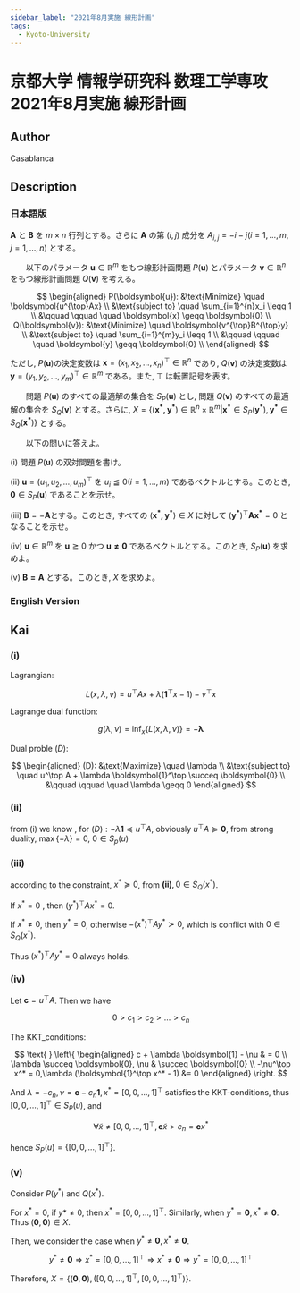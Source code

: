 ```yaml
---
sidebar_label: "2021年8月実施 線形計画"
tags:
  - Kyoto-University
---
```

# 京都大学 情報学研究科 数理工学専攻 2021年8月実施 線形計画

## **Author**
Casablanca

## **Description**
### 日本語版
$\boldsymbol{A}$ と $\boldsymbol{B}$ を $m \times n$ 行列とする。さらに $\boldsymbol{A}$ の第 $(i,j)$ 成分を $A_{i,j} = -i-j(i = 1,\dots,m,j = 1,\dots,n)$ とする。

&emsp;&emsp;以下のパラメータ $\boldsymbol{u} \in \mathbb{R}^m$ をもつ線形計画問題 $P(\boldsymbol{u})$ とパラメータ $\boldsymbol{v} \in \mathbb{R}^n$ をもつ線形計画問題 $Q(\boldsymbol{v})$ を考える。

$$
\begin{aligned}
P(\boldsymbol{u}): &\text{Minimize} \quad \boldsymbol{u^{\top}Ax} \\
&\text{subject to} \quad \sum_{i=1}^{n}x_i \leqq 1 \\
&\qquad \qquad \quad \boldsymbol{x} \geqq \boldsymbol{0} \\
Q(\boldsymbol{v}): &\text{Minimize} \quad \boldsymbol{v^{\top}B^{\top}y} \\
&\text{subject to} \quad \sum_{i=1}^{m}y_i \leqq 1 \\
&\qquad \qquad \quad \boldsymbol{y} \geqq \boldsymbol{0} \\
\end{aligned}
$$

ただし, $P(\boldsymbol{u})$の決定変数は $\boldsymbol{x} = (x_1,x_2,\dots,x_n)^{\top} \in \mathbb{R}^n$ であり, $Q(\boldsymbol{v})$ の決定変数は $\boldsymbol{y} = (y_1,y_2,\dots,y_m)^{\top} \in \mathbb{R}^m$ である。また, $\top$ は転置記号を表す。

&emsp;&emsp;問題 $P(\boldsymbol{u})$ のすべての最適解の集合を $S_P(\boldsymbol{u})$ とし, 問題 $Q(\boldsymbol{v})$ のすべての最適解の集合を $S_Q(\boldsymbol{v})$ とする。さらに, $X = \{(\boldsymbol{x^*,y^*}) \in \mathbb{R}^n \times \mathbb{R}^m |\boldsymbol{x^*} \in S_P(\boldsymbol{y^*}),\boldsymbol{y^*} \in S_Q(\boldsymbol{x^*})\}$ とする。

&emsp;&emsp;以下の問いに答えよ。

(i) 問題 $P(\boldsymbol{u})$ の双対問題を書け。

(ii) $\boldsymbol{u} = (u_1,u_2,\dots,u_m)^{\top}$ を $u_i \leqq 0 (i = 1,\dots,m)$ であるベクトルとする。このとき,  $\boldsymbol{0} \in S_P(\boldsymbol{u})$ であることを示せ。

(iii) $\boldsymbol{B} = -\boldsymbol{A}$とする。このとき, すべての $(\boldsymbol{x^*,y^*}) \in X$ に対して $(\boldsymbol{y^*})^{\top}\boldsymbol{Ax^*} = 0$ となることを示せ。

(iv) $\boldsymbol{u} \in \mathbb{R}^m$ を $\boldsymbol{u} \geqq 0$ かつ $\boldsymbol{u \neq 0}$ であるベクトルとする。このとき, $S_P(\boldsymbol{u})$ を求めよ。

(v) $\boldsymbol{B = A}$ とする。このとき, $X$ を求めよ。

### English Version


## **Kai**
### (i)
Lagrangian:

$$
L(x, \lambda, \nu) = u^\top Ax + \lambda(\boldsymbol{1}^\top x - 1) - \nu^\top x
$$

Lagrange dual function:

$$
g(\lambda, \nu) = \inf_{x} \{ L(x,\lambda, \nu) \} = - \boldsymbol{\lambda}
$$

Dual proble $(D)$:

$$
\begin{aligned}
(D): &\text{Maximize} \quad \lambda \\
&\text{subject to} \quad u^\top A + \lambda \boldsymbol{1}^\top \succeq \boldsymbol{0} \\
&\qquad \qquad \quad \lambda \geqq 0
\end{aligned}
$$

### (ii)
from (i) we know , for $(D): -\lambda \boldsymbol{1} \preceq u^\top A$,
obviously $u^\top A \succeq \boldsymbol{0}$, from strong duality, $\max \{- \lambda\} = 0$, $0 \in S_p(u)$

### (iii)
according to the constraint, $x^* \succeq 0$, from $\boldsymbol{(ii)}, 0 \in S_Q(x^*)$.

If $x^* = 0$ , then $(y^*)^\top Ax^* = 0$.

If $x^* \neq 0$, then $y^* = 0$, otherwise $-(x^*)^\top A y^* \succ 0$, which is conflict with $0 \in S_Q(x^*)$.

Thus $(x^*)^\top A y^* = 0$ always holds.

### (iv)
Let $\boldsymbol{c} = u^\top A$. Then we have

$$
0 > c_1 > c_2 > \ldots > c_n
$$

The KKT_conditions:

$$
\text{ } \left\{
\begin{aligned}
c + \lambda \boldsymbol{1} - \nu & = 0 \\
\lambda \succeq \boldsymbol{0}, \nu   & \succeq \boldsymbol{0} \\
 -\nu^\top x^*  = 0,\lambda (\boldsymbol{1}^\top x^* - 1) &= 0
\end{aligned}
\right.
$$

And $\lambda = -c_n , \nu = \boldsymbol{c} - c_n \boldsymbol{1}, x^* = [0,0,\ldots, 1]^\top$ satisfies the KKT-conditions,
thus $[0,0,\ldots, 1]^\top \in S_P(u)$,
and

$$
\forall \widetilde{x} \neq [0,0,\ldots, 1]^\top, \boldsymbol{c} \widetilde{x} > c_n = \boldsymbol{c}x^*
$$

hence $S_P(u) = \{ [0,0,\ldots, 1]^\top \}$.

### (v)
Consider $P(y^*)$ and $Q(x^*)$.

For $x^* = 0$, if $y* \neq 0$, then $x^* = [0,0,\ldots, 1]^\top$. Similarly, when $y^* = \boldsymbol{0}, x^* \neq \boldsymbol{0}$.
Thus $(\boldsymbol{0}, \boldsymbol{0}) \in X$.

Then, we consider the case when $y^* \neq \boldsymbol{0}, x^* \neq \boldsymbol{0}$.

$$
y^* \neq \boldsymbol{0} \Rightarrow x^* = [0,0,\ldots, 1]^\top \Rightarrow x^* \neq \boldsymbol{0} \Rightarrow y^* = [0,0,\ldots, 1]^\top
$$

Therefore, $X = \{ (\boldsymbol{0}, \boldsymbol{0}), ([0,0,\ldots, 1]^\top, [0,0,\ldots, 1]^\top) \}$.
